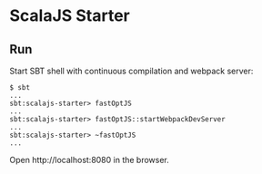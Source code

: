# ScalaJS Starter

## Run

Start SBT shell with continuous compilation and webpack server:

    $ sbt
    ...
    sbt:scalajs-starter> fastOptJS
    ...
    sbt:scalajs-starter> fastOptJS::startWebpackDevServer
    ...
    sbt:scalajs-starter> ~fastOptJS
    ...

Open http://localhost:8080 in the browser.
